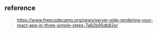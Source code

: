 ## reference
> https://www.freecodecamp.org/news/server-side-rendering-your-react-app-in-three-simple-steps-7a82b95db82e/
